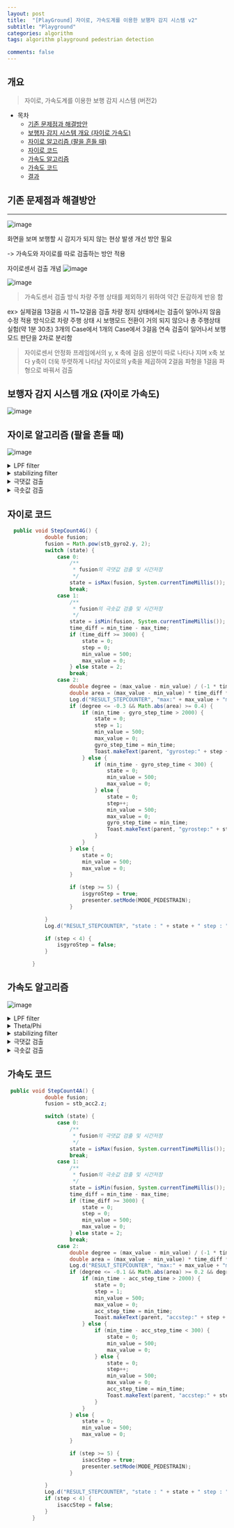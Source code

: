 ```yaml
---
layout: post
title:  "[PlayGround] 자이로, 가속도계를 이용한 보행자 감지 시스템 v2"
subtitle: "Playground"
categories: algorithm
tags: algorithm playground pedestrian detection

comments: false
---
```



## 개요
> 자이로, 가속도계를 이용한 보행 감지 시스템 (버전2)
  
- 목차
	- [기존 문제점과 해결방안](#기존-문제점과-해결방안) 
	- [보행자 감지 시스템 개요 (자이로 가속도)](#보행자-감지-시스템-개요-자이로-가속도)
	- [자이로 알고리즘 (팔을 흔들 때)](#자이로-알고리즘-팔을-흔들-때)
	- [자이로 코드](#자이로-코드)
	- [가속도 알고리즘](#가속도-알고리즘)
	- [가속도 코드](#가속도-코드)
	- [결과](#결과)
	
  
## 기존 문제점과 해결방안 
---
![image](https://user-images.githubusercontent.com/48474929/148868128-6e3e1459-ae6e-43ca-93aa-10e844726b45.png)
    
 화면을 보며 보행할 시 감지가 되지 않는 현상 발생 개선 방안 필요
 
 -> 가속도와 자이로를 따로 검출하는 방안 적용
 
 자이로센서 검출 개념
 ![image](https://user-images.githubusercontent.com/48474929/148870084-8956c180-af4b-43b6-bc17-b4bbbe19b2d6.png)

 ![image](https://user-images.githubusercontent.com/48474929/148870101-9336606e-ba51-4dd2-9ce0-e5890e755c3f.png)


>  가속도센서 검출 방식
차량 주행 상태를 제외하기 위하여 약간 둔감하게 반응 함

ex> 실제걸음 13걸음 시 11~12걸음 검출
차량 정지 상태에서는 검출이 일어나지 않음
수정 적용 방식으로 차량 주행 상태 시 보행모드 전환이 거의 되지 않으나 총 주행상태 실험(약 1분 30초) 3개의 Case에서 1개의 Case에서 3걸음 연속  검출이 일어나서 보행모드 판단을 2차로 분리함

> 자이로센서
안정화 프레임에서의 y, x 축에 걸음 성분이 따로 나타나 지며 x축 보다 y축이 더욱 뚜렷하게 나타남
자이로의 y축을 제곱하여 2걸음 파형을 1걸음 파형으로 바꿔서 검출


## 보행자 감지 시스템 개요 (자이로 가속도)
![image](https://user-images.githubusercontent.com/48474929/148870390-64426298-f155-4f89-9b36-6f54d76f48a6.png)


## 자이로 알고리즘 (팔을 흔들 때)
![image](https://user-images.githubusercontent.com/48474929/148866395-ab095bee-c39b-42be-8deb-3af1696dd9c3.png)

<details>
  <summary>LPF filter</summary>
  
 ![image](https://user-images.githubusercontent.com/48474929/148870910-b915d798-a29b-4fdf-afb3-df60f0390805.png)

</details>

<details>
  <summary>stabilizing filter</summary>
  
  ```
stb_gyro.x = gyro.x*cos(deg2rad(theta))+ gyro.y*sin(deg2rad(theta))*sin(deg2rad(phi))+ gyro.z*sin(deg2rad(theta))*cos(deg2rad(phi));
stb_gyro.y = gyro.y*cos(deg2rad(phi))- gyro.z*sin(deg2rad(phi));
stb_gyro.z = gyro.x*sin(deg2rad(theta))*(-1)+ gyro.y*cos(deg2rad(theta))*sin(deg2rad(phi))+ gyro.z*cos(deg2rad(theta))*cos(deg2rad(phi));
  
  ```
  
</details>

<details>
  <summary>극댓값 검출</summary>
  
  ```
max_value = 0 // 초기값


if (max_value < value){
	max_value = value;
	max_time = time;
}

if(max_value > value+0.3){ // state 변경 조건
	state = 1;
}

  ```
</details>
  
<details>
  <summary>극솟값 검출</summary>
  
  ```
min_value = 500 // 초기값


if (min_value > value){
	 min_value = value;
	 min_time = time;
}

if(min_value < value-0.3){ // state 변경 조건
	state = 2;
}

  ```
</details>

  
## 자이로 코드

```java
  public void StepCount4G() {
            double fusion;
            fusion = Math.pow(stb_gyro2.y, 2);
            switch (state) {
                case 0:
                    /**
                     * fusion의 극댓값 검출 및 시간저장
                     */
                    state = isMax(fusion, System.currentTimeMillis());
                    break;
                case 1:
                    /**
                     * fusion의 극솟값 검출 및 시간저장
                     */
                    state = isMin(fusion, System.currentTimeMillis());
                    time_diff = min_time - max_time;
                    if (time_diff >= 3000) {
                        state = 0;
                        step = 0;
                        min_value = 500;
                        max_value = 0;
                    } else state = 2;
                    break;
                case 2:
                    double degree = (max_value - min_value) / (-1 * time_diff * MS2S);
                    double area = (max_value - min_value) * time_diff * MS2S;
                    Log.d("RESULT_STEPCOUNTER", "max:" + max_value + "min : " + min_value + "degree : " + degree + " area : " + area);
                    if (degree <= -0.3 && Math.abs(area) >= 0.4) {
                        if (min_time - gyro_step_time > 2000) {
                            state = 0;
                            step = 1;
                            min_value = 500;
                            max_value = 0;
                            gyro_step_time = min_time;
                            Toast.makeText(parent, "gyrostep:" + step + "\n" + (gyro_step_time - acc_step_time), Toast.LENGTH_SHORT).show();
                        } else {
                            if (min_time - gyro_step_time < 300) {
                                state = 0;
                                min_value = 500;
                                max_value = 0;
                            } else {
                                state = 0;
                                step++;
                                min_value = 500;
                                max_value = 0;
                                gyro_step_time = min_time;
                                Toast.makeText(parent, "gyrostep:" + step + "\n" + (gyro_step_time - acc_step_time), Toast.LENGTH_SHORT).show();
                            }
                        }
                    } else {
                        state = 0;
                        min_value = 500;
                        max_value = 0;
                    }

                    if (step >= 5) {
                        isgyroStep = true;
                        presenter.setMode(MODE_PEDESTRAIN);
                    }

            }
            Log.d("RESULT_STEPCOUNTER", "state : " + state + " step : " + step + " min :" + min_value + " max :" + max_value + " theta2 : " + Math.toDegrees(theta2) + " fusion : " + fusion);

            if (step < 4) {
                isgyroStep = false;
            }

        }
```

                         
## 가속도 알고리즘
![image](https://user-images.githubusercontent.com/48474929/148870466-7d9bc1be-c860-484b-9d38-9f541a83934e.png)

<details>
  <summary>LPF filter</summary>
  
  ![image](https://user-images.githubusercontent.com/48474929/148870508-c22a0f2c-0b04-4b37-9059-158420758d71.png)
</details>

<details>
  <summary>Theta/Phi</summary>
  
  ```
  theta= rad2deg(atan(-lpf.x/sqrt(lpf.z^2+lpf.y^2)));
  phi= rad2deg(atan(lpf.y/sqrt(lpf.z^2+lpf.x^2)));
  
  lpf.x : LPF 통과 된 x 축 가속도
  lpf.y : LPF 통과 된 y 축 가속도
  lpf.z : LPF 통과 된 z 축 가속도
  
  ```
</details>


<details>
  <summary>stabilizing filter</summary>
  
  ```
  //acc
 stb_acc.x = lpf.x*cos(deg2rad(theta))+lpf.y*sin(deg2rad(theta))*sin(deg2rad(phi))+lpf.z*sin(deg2rad(theta))*cos(deg2rad(phi));
stb_acc.y = lpf.y*cos(deg2rad(phi))-lpf.z*sin(deg2rad(phi));
stb_acc.z = lpf.x*sin(deg2rad(theta))*(-1)+lpf.y*cos(deg2rad(theta))*sin(deg2rad(phi))+lpf.z*cos(deg2rad(theta)))*cos(deg2rad(phi));

  lpf.x : LPF 통과 된 x 축 가속도
lpf.y : LPF 통과 된 y 축 가속도
lpf.z : LPF 통과 된 z 축 가속도

  ```
</details>

<details>
  <summary>극댓값 검출</summary>
  
  ```
max_value = 0 // 초기값


if (max_value < value){
	max_value = value;
	max_time = time;
}

if(max_value > value+0.7){ // state 변경 조건
	state = 1;
}

  ```
</details>
  
  <details>
  <summary>극솟값 검출</summary>
  
  ```
min_value = 500 // 초기값


if (min_value > value){
	 min_value = value;
	 min_time = time;
}

if(min_value < value-0.7){ // state 변경 조건
	state = 2;
}


  ```
</details>

    
    
## 가속도 코드

```java
 public void StepCount4A() {
            double fusion;
            fusion = stb_acc2.z;

            switch (state) {
                case 0:
                    /**
                     * fusion의 극댓값 검출 및 시간저장
                     */
                    state = isMax(fusion, System.currentTimeMillis());
                    break;
                case 1:
                    /**
                     * fusion의 극솟값 검출 및 시간저장
                     */
                    state = isMin(fusion, System.currentTimeMillis());
                    time_diff = min_time - max_time;
                    if (time_diff >= 3000) {
                        state = 0;
                        step = 0;
                        min_value = 500;
                        max_value = 0;
                    } else state = 2;
                    break;
                case 2:
                    double degree = (max_value - min_value) / (-1 * time_diff * MS2S);
                    double area = (max_value - min_value) * time_diff * MS2S;
                    Log.d("RESULT_STEPCOUNTER", "max:" + max_value + "min : " + min_value + "degree : " + degree + " area : " + area);
                    if (degree <= -0.1 && Math.abs(area) >= 0.2 && degree > -15 && Math.abs(area) < 6) {
                        if (min_time - acc_step_time > 2000) {
                            state = 0;
                            step = 1;
                            min_value = 500;
                            max_value = 0;
                            acc_step_time = min_time;
                            Toast.makeText(parent, "accstep:" + step + "\n" + (acc_step_time - gyro_step_time), Toast.LENGTH_SHORT).show();
                        } else {
                            if (min_time - acc_step_time < 300) {
                                state = 0;
                                min_value = 500;
                                max_value = 0;
                            } else {
                                state = 0;
                                step++;
                                min_value = 500;
                                max_value = 0;
                                acc_step_time = min_time;
                                Toast.makeText(parent, "accstep:" + step + "\n" + (acc_step_time - gyro_step_time), Toast.LENGTH_SHORT).show();
                            }
                        }
                    } else {
                        state = 0;
                        min_value = 500;
                        max_value = 0;
                    }

                    if (step >= 5) {
                        isaccStep = true;
                        presenter.setMode(MODE_PEDESTRAIN);
                    }

            }
            Log.d("RESULT_STEPCOUNTER", "state : " + state + " step : " + step + " min :" + min_value + " max :" + max_value + " theta2 : " + Math.toDegrees(theta2) + " fusion : " + fusion);
            if (step < 4) {
                isaccStep = false;
            }
        }

```
  
    

